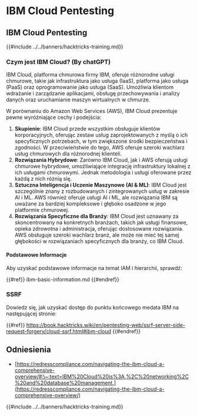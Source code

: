 # IBM Cloud Pentesting

## IBM Cloud Pentesting

{{#include ../../banners/hacktricks-training.md}}

### Czym jest IBM Cloud? (By chatGPT)

IBM Cloud, platforma chmurowa firmy IBM, oferuje różnorodne usługi chmurowe, takie jak infrastruktura jako usługa (IaaS), platforma jako usługa (PaaS) oraz oprogramowanie jako usługa (SaaS). Umożliwia klientom wdrażanie i zarządzanie aplikacjami, obsługę przechowywania i analizy danych oraz uruchamianie maszyn wirtualnych w chmurze.

W porównaniu do Amazon Web Services (AWS), IBM Cloud prezentuje pewne wyróżniające cechy i podejścia:

1. **Skupienie**: IBM Cloud przede wszystkim obsługuje klientów korporacyjnych, oferując zestaw usług zaprojektowanych z myślą o ich specyficznych potrzebach, w tym zwiększone środki bezpieczeństwa i zgodności. W przeciwieństwie do tego, AWS oferuje szeroki wachlarz usług chmurowych dla różnorodnej klienteli.
2. **Rozwiązania Hybrydowe**: Zarówno IBM Cloud, jak i AWS oferują usługi chmurowe hybrydowe, umożliwiające integrację infrastruktury lokalnej z ich usługami chmurowymi. Jednak metodologia i usługi oferowane przez każdą z nich różnią się.
3. **Sztuczna Inteligencja i Uczenie Maszynowe (AI & ML)**: IBM Cloud jest szczególnie znany z rozbudowanych i zintegrowanych usług w zakresie AI i ML. AWS również oferuje usługi AI i ML, ale rozwiązania IBM są uważane za bardziej kompleksowe i głęboko osadzone w jego platformie chmurowej.
4. **Rozwiązania Specyficzne dla Branży**: IBM Cloud jest uznawany za skoncentrowany na konkretnych branżach, takich jak usługi finansowe, opieka zdrowotna i administracja, oferując dostosowane rozwiązania. AWS obsługuje szeroki wachlarz branż, ale może nie mieć tej samej głębokości w rozwiązaniach specyficznych dla branży, co IBM Cloud.

#### Podstawowe Informacje

Aby uzyskać podstawowe informacje na temat IAM i hierarchii, sprawdź:

{{#ref}}
ibm-basic-information.md
{{#endref}}

### SSRF

Dowiedz się, jak uzyskać dostęp do punktu końcowego medata IBM na następującej stronie:

{{#ref}}
https://book.hacktricks.wiki/en/pentesting-web/ssrf-server-side-request-forgery/cloud-ssrf.html#ibm-cloud
{{#endref}}

## Odniesienia

- [https://redresscompliance.com/navigating-the-ibm-cloud-a-comprehensive-overview/#:\~:text=IBM%20Cloud%20is%3A,%2C%20networking%2C%20and%20database%20management.](https://redresscompliance.com/navigating-the-ibm-cloud-a-comprehensive-overview/)

{{#include ../../banners/hacktricks-training.md}}
